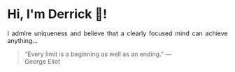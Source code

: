 # Hi, I'm Derrick 👋!
<p align="justify">I admire uniqueness and believe that a clearly focused mind can achieve anything...</p> 
<!-- #quote-start -->
<blockquote>&ldquo;Every limit is a beginning as well as an ending.&rdquo; &mdash; <footer>George Eliot</footer></blockquote>
<!-- #quote-end -->

